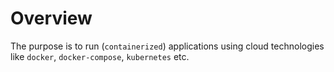 # Overview

The purpose is to run (`containerized`) applications using cloud technologies like `docker`, `docker-compose`, `kubernetes` etc.